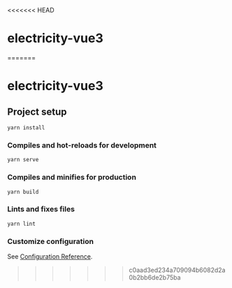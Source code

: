 <<<<<<< HEAD
# electricity-vue3
=======
# electricity-vue3

## Project setup
```
yarn install
```

### Compiles and hot-reloads for development
```
yarn serve
```

### Compiles and minifies for production
```
yarn build
```

### Lints and fixes files
```
yarn lint
```

### Customize configuration
See [Configuration Reference](https://cli.vuejs.org/config/).
>>>>>>> c0aad3ed234a709094b6082d2a0b2bb6de2b75ba
